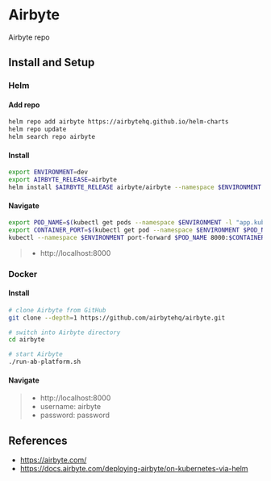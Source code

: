# Airbyte
Airbyte repo

## Install and Setup

### Helm

#### Add repo

```sh
helm repo add airbyte https://airbytehq.github.io/helm-charts
helm repo update
helm search repo airbyte
```

#### Install

```sh
export ENVIRONMENT=dev
export AIRBYTE_RELEASE=airbyte
helm install $AIRBYTE_RELEASE airbyte/airbyte --namespace $ENVIRONMENT --create-namespace
```

#### Navigate

```sh
export POD_NAME=$(kubectl get pods --namespace $ENVIRONMENT -l "app.kubernetes.io/name=webapp" -o jsonpath="{.items[0].metadata.name}")
export CONTAINER_PORT=$(kubectl get pod --namespace $ENVIRONMENT $POD_NAME -o jsonpath="{.spec.containers[0].ports[0].containerPort}")
kubectl --namespace $ENVIRONMENT port-forward $POD_NAME 8000:$CONTAINER_PORT
```

> - http://localhost:8000

### Docker

#### Install

```sh
# clone Airbyte from GitHub
git clone --depth=1 https://github.com/airbytehq/airbyte.git

# switch into Airbyte directory
cd airbyte

# start Airbyte
./run-ab-platform.sh
```

#### Navigate

> - http://localhost:8000
> - username: airbyte
> - password: password

## References

- https://airbyte.com/
- https://docs.airbyte.com/deploying-airbyte/on-kubernetes-via-helm

